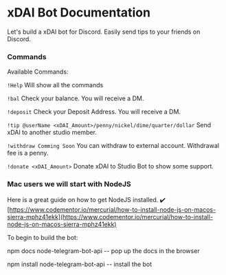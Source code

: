 # xDAI Bot Documentation

Let's build a xDAI bot for Discord. Easily send tips to your friends on Discord.

### Commands

Available Commands:

`!Help` Will show all the commands

`!bal` Check your balance. You will receive a DM.

`!deposit` Check your Deposit Address. You will receive a DM.

`!tip @userName <xDAI_Amount>/penny/nickel/dime/quarter/dollar` Send xDAI to another studio member.

`!withdraw Comming Soon` You can withdraw to external account. Withdrawal fee is a penny.

`!donate <xDAI_Amount>` Donate xDAI to Studio Bot to show some support.

### Mac users we will start with NodeJS

Here is a great guide on how to get NodeJS installed. ✔️ [https://www.codementor.io/mercurial/how-to-install-node-js-on-macos-sierra-mphz41ekk](https://www.codementor.io/mercurial/how-to-install-node-js-on-macos-sierra-mphz41ekk)

To begin to build the bot:

npm docs node-telegram-bot-api -- pop up the docs in the browser

npm install node-telegram-bot-api -- install the bot